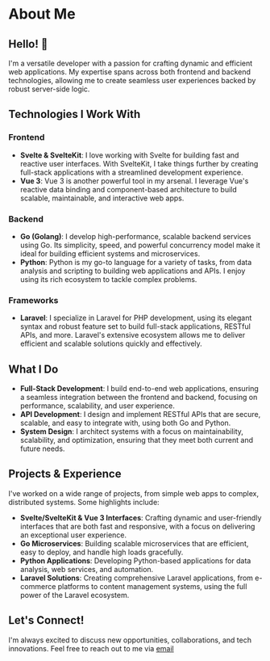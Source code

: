 # About Me

## Hello! 👋

I'm a versatile developer with a passion for crafting dynamic and efficient web applications. My expertise spans across both frontend and backend technologies, allowing me to create seamless user experiences backed by robust server-side logic.

## Technologies I Work With

### Frontend

- **Svelte & SvelteKit**: I love working with Svelte for building fast and reactive user interfaces. With SvelteKit, I take things further by creating full-stack applications with a streamlined development experience.
- **Vue 3**: Vue 3 is another powerful tool in my arsenal. I leverage Vue's reactive data binding and component-based architecture to build scalable, maintainable, and interactive web apps.

### Backend

- **Go (Golang)**: I develop high-performance, scalable backend services using Go. Its simplicity, speed, and powerful concurrency model make it ideal for building efficient systems and microservices.
- **Python**: Python is my go-to language for a variety of tasks, from data analysis and scripting to building web applications and APIs. I enjoy using its rich ecosystem to tackle complex problems.

### Frameworks

- **Laravel**: I specialize in Laravel for PHP development, using its elegant syntax and robust feature set to build full-stack applications, RESTful APIs, and more. Laravel's extensive ecosystem allows me to deliver efficient and scalable solutions quickly and effectively.

## What I Do

- **Full-Stack Development**: I build end-to-end web applications, ensuring a seamless integration between the frontend and backend, focusing on performance, scalability, and user experience.
- **API Development**: I design and implement RESTful APIs that are secure, scalable, and easy to integrate with, using both Go and Python.
- **System Design**: I architect systems with a focus on maintainability, scalability, and optimization, ensuring that they meet both current and future needs.

## Projects & Experience

I've worked on a wide range of projects, from simple web apps to complex, distributed systems. Some highlights include:

- **Svelte/SvelteKit & Vue 3 Interfaces**: Crafting dynamic and user-friendly interfaces that are both fast and responsive, with a focus on delivering an exceptional user experience.
- **Go Microservices**: Building scalable microservices that are efficient, easy to deploy, and handle high loads gracefully.
- **Python Applications**: Developing Python-based applications for data analysis, web services, and automation.
- **Laravel Solutions**: Creating comprehensive Laravel applications, from e-commerce platforms to content management systems, using the full power of the Laravel ecosystem.

## Let's Connect!

I'm always excited to discuss new opportunities, collaborations, and tech innovations. Feel free to reach out to me via [email](mailto:sarnatskym@gmail.com)
